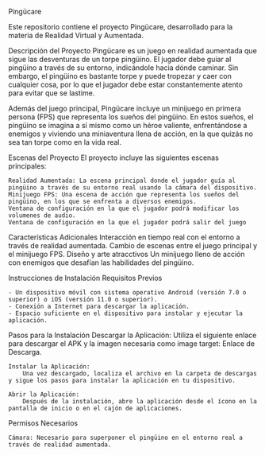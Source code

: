 Pingücare

Este repositorio contiene el proyecto Pingücare, desarrollado para la materia de Realidad Virtual y Aumentada.

Descripción del Proyecto
Pingücare es un juego en realidad aumentada que sigue las desventuras de un torpe pingüino. El jugador debe guiar al pingüino a través de su entorno, indicándole hacia dónde caminar. Sin embargo, el pingüino es bastante torpe y puede tropezar y caer con cualquier cosa, por lo que el jugador debe estar constantemente atento para evitar que se lastime.

Además del juego principal, Pingücare incluye un minijuego en primera persona (FPS) que representa los sueños del pingüino. En estos sueños, el pingüino se imagina a sí mismo como un héroe valiente, enfrentándose a enemigos y viviendo una miniaventura llena de acción, en la que quizás no sea tan torpe como en la vida real.


Escenas del Proyecto
El proyecto incluye las siguientes escenas principales:

    Realidad Aumentada: La escena principal donde el jugador guía al pingüino a través de su entorno real usando la cámara del dispositivo.
    Minijuego FPS: Una escena de acción que representa los sueños del pingüino, en los que se enfrenta a diversos enemigos.
    Ventana de configuración en la que el jugador podrá modificar los volumenes de audio.
    Ventana de configuración en la que el jugador podrá salir del juego

Características Adicionales
    Interacción en tiempo real con el entorno a través de realidad aumentada.
    Cambio de escenas entre el juego principal y el minijuego FPS.
    Diseño y arte atracctivos
    Un minijuego lleno de acción con enemigos que desafían las habilidades del pingüino.

Instrucciones de Instalación
Requisitos Previos

    - Un dispositivo móvil con sistema operativo Android (versión 7.0 o superior) o iOS (versión 11.0 o superior).
    - Conexión a Internet para descargar la aplicación.
    - Espacio suficiente en el dispositivo para instalar y ejecutar la aplicación.

Pasos para la Instalación
    Descargar la Aplicación:
        Utiliza el siguiente enlace para descargar el APK y la imagen necesaria como image target: Enlace de Descarga.

    Instalar la Aplicación:
        Una vez descargado, localiza el archivo en la carpeta de descargas y sigue los pasos para instalar la aplicación en tu dispositivo.

    Abrir la Aplicación:
        Después de la instalación, abre la aplicación desde el ícono en la pantalla de inicio o en el cajón de aplicaciones.

Permisos Necesarios

    Cámara: Necesario para superponer el pingüino en el entorno real a través de realidad aumentada.


    
